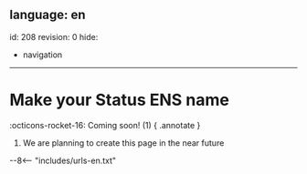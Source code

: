 language: en
---
id: 208
revision: 0
hide:
- navigation
---

# Make your Status ENS name

:octicons-rocket-16: Coming soon! (1)
{ .annotate }

1. We are planning to create this page in the near future


--8<-- "includes/urls-en.txt"